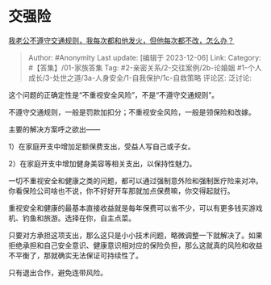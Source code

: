 # 交强险
[我老公不遵守交通规则，我每次都和他发火，但他每次都不改，怎么办？](https://www.zhihu.com/question/631870785/answer/3315210344)

> Author: #Anonymity
> Last update: [编辑于 2023-12-06]
> Link:
> Category: #【答集】/01-家族答集
> Tag: #2-亲密关系/2-交往案例/2b-论婚姻 #1-个人成长/3-处世之道/3a-人身安全/1-自我保护/1c-自救策略
> 评论区:
> 泛讨论:

这个问题的正确定性是“不重视安全风险”，不是“不遵守交通规则”。

不遵守交通规则，一般是罚款加扣分；不重视安全风险，一般是领保险和改嫁。

主要的解决方案呼之欲出——

1）在家庭开支中增加足额保费支出，受益人写自己或子女。

2）在家庭开支中增加健身美容等相关支出，以保持性魅力。

一切不重视安全和健康之类的问题，都可以通过强制意外险和强制医疗险来对冲。你看保险公司啥也不说，你不好好开车那就加点保费嘛，你交得起就行。

重视安全和健康的最基本直接收益就是每年保费可以省不少，可以有更多钱买游戏机、钓鱼和旅游。选择在你，自主点菜。

只要对方承担这项支出，那么这只是小小技术问题，略微调整一下就解决了。如果拒绝承担和自己安全意识、健康意识相对应的保险负担，那么这就真的风险和收益不平衡了，那就确实无法保证可持续性了。

只有退出合作，避免连带风险。
